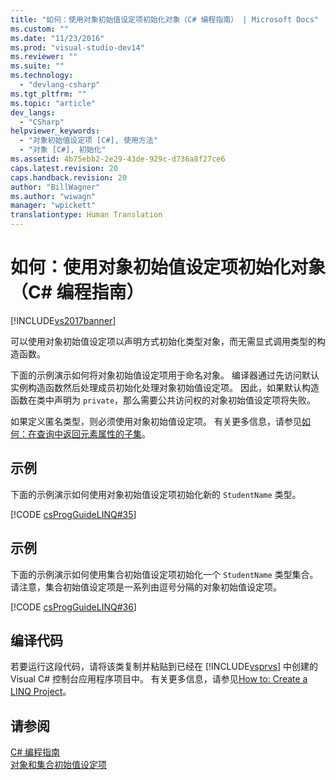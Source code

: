 ```yaml
---
title: "如何：使用对象初始值设定项初始化对象（C# 编程指南） | Microsoft Docs"
ms.custom: ""
ms.date: "11/23/2016"
ms.prod: "visual-studio-dev14"
ms.reviewer: ""
ms.suite: ""
ms.technology: 
  - "devlang-csharp"
ms.tgt_pltfrm: ""
ms.topic: "article"
dev_langs: 
  - "CSharp"
helpviewer_keywords: 
  - "对象初始值设定项 [C#], 使用方法"
  - "对象 [C#], 初始化"
ms.assetid: 4b75ebb2-2e29-43de-929c-d736a8f27ce6
caps.latest.revision: 20
caps.handback.revision: 20
author: "BillWagner"
ms.author: "wiwagn"
manager: "wpickett"
translationtype: Human Translation
---
```

# 如何：使用对象初始值设定项初始化对象（C# 编程指南）
[!INCLUDE[vs2017banner](../../../csharp/includes/vs2017banner.md)]

可以使用对象初始值设定项以声明方式初始化类型对象，而无需显式调用类型的构造函数。  
  
 下面的示例演示如何将对象初始值设定项用于命名对象。  编译器通过先访问默认实例构造函数然后处理成员初始化处理对象初始值设定项。  因此，如果默认构造函数在类中声明为 `private`，那么需要公共访问权的对象初始值设定项将失败。  
  
 如果定义匿名类型，则必须使用对象初始值设定项。  有关更多信息，请参见[如何：在查询中返回元素属性的子集](../../../csharp/programming-guide/classes-and-structs/how-to-return-subsets-of-element-properties-in-a-query.md)。  
  
## 示例  
 下面的示例演示如何使用对象初始值设定项初始化新的 `StudentName` 类型。  
  
 [!CODE [csProgGuideLINQ#35](../CodeSnippet/VS_Snippets_VBCSharp/csProgGuideLINQ#35)]  
  
## 示例  
 下面的示例演示如何使用集合初始值设定项初始化一个 `StudentName` 类型集合。  请注意，集合初始值设定项是一系列由逗号分隔的对象初始值设定项。  
  
 [!CODE [csProgGuideLINQ#36](../CodeSnippet/VS_Snippets_VBCSharp/csProgGuideLINQ#36)]  
  
## 编译代码  
 若要运行这段代码，请将该类复制并粘贴到已经在 [!INCLUDE[vsprvs](../../../csharp/includes/vsprvs_md.md)] 中创建的 Visual C\# 控制台应用程序项目中。  有关更多信息，请参见[How to: Create a LINQ Project](../Topic/How%20to:%20Create%20a%20LINQ%20Project.md)。  
  
## 请参阅  
 [C\# 编程指南](../../../csharp/programming-guide/index.md)   
 [对象和集合初始值设定项](../../../csharp/programming-guide/classes-and-structs/object-and-collection-initializers.md)